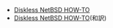 * [Diskless NetBSD HOW-TO](http://www.netbsd.org/docs/network/netboot/)
* [Diskless NetBSD HOW-TO](http://www.netbsd.org/ja/docs/network/netboot/)(和訳)
